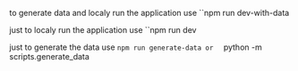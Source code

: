 to generate data and localy run the application use
``npm run dev-with-data

just to localy run the application use
``npm run dev

just to generate the data use
``npm run generate-data
or 
`` python -m scripts.generate_data